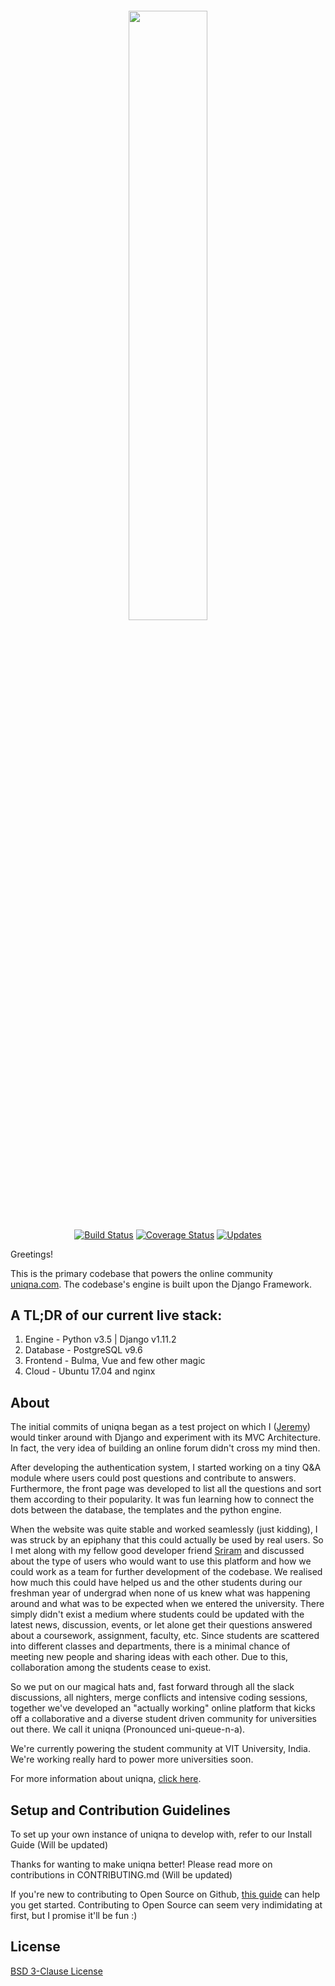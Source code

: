 ####  
<p align="center">
<img src="https://raw.githubusercontent.com/uniqna/uniqna/master/home/static/assets/logo_colored.png" width="50%"/>
<br>
<a href="https://travis-ci.org/uniqna/uniqna/"><img src="https://travis-ci.org/uniqna/uniqna.svg?branch=master" alt="Build Status" /></a>
<a href='https://coveralls.io/github/uniqna/uniqna?branch=master'><img src='https://coveralls.io/repos/github/uniqna/uniqna/badge.svg?branch=master' alt='Coverage Status' /></a>
<a href="https://pyup.io/repos/github/uniqna/uniqna/"><img src="https://pyup.io/repos/github/uniqna/uniqna/shield.svg" alt="Updates" /></a>
</p>

Greetings!

This is the primary codebase that powers the online community [uniqna.com](https://www.uniqna.com). The codebase's engine is  built upon the Django Framework.

## A TL;DR of our current live stack:

1. Engine - Python v3.5 | Django v1.11.2
2. Database - PostgreSQL v9.6
3. Frontend - Bulma, Vue and few other magic
4. Cloud - Ubuntu 17.04 and nginx

## About

The initial commits of uniqna began as a test project on which I ([Jeremy](https://github.com/jeremyphilemon)) would tinker around with Django and experiment with its MVC Architecture. In fact, the very idea of building an online forum didn't cross my mind then.

After developing the authentication system, I started working on a tiny Q&A module where users could post questions and contribute to answers. Furthermore, the front page was developed to list all the questions and sort them according to their popularity. It was fun learning how to connect the dots between the database, the templates and the python engine.

When the website was quite stable and worked seamlessly (just kidding), I was struck by an epiphany that this could actually be used by real users. So I met along with my fellow good developer friend [Sriram](https://github.com/digi0ps) and discussed about the type of users who would want to use this platform and how we could work as a team for further development of the codebase. We realised how much this could have helped us and the other students during our freshman year of undergrad when none of us knew what was happening around and what was to be expected when we entered the university. There simply didn't exist a medium where students could be updated with the latest news, discussion, events, or let alone get their questions answered about a coursework, assignment, faculty, etc. Since students are scattered into different classes and departments, there is a minimal chance of meeting new people and sharing ideas with each other. Due to this, collaboration among the students cease to exist.

So we put on our magical hats and, fast forward through all the slack discussions, all nighters, merge conflicts and intensive coding sessions, together we've developed an "actually working" online platform that kicks off a collaborative and a diverse student driven community for universities out there. We call it uniqna (Pronounced uni-queue-n-a).

We're currently powering the student community at VIT University, India. We're working really hard to power more universities soon.

For more information about uniqna, [click here](https://gist.github.com/jeremyphilemon/063f1f890ddffc1b5d0e1d035835fb1b).

## Setup and Contribution Guidelines

To set up your own instance of uniqna to develop with, refer to our Install Guide (Will be updated)

Thanks for wanting to make uniqna better! Please read more on contributions in CONTRIBUTING.md (Will be updated)

If you're new to contributing to Open Source on Github, [this guide](https://guides.github.com/activities/contributing-to-open-source/) can help you get started. Contributing to Open Source can seem very indimidating at first, but I promise it'll be fun :)

## License

[BSD 3-Clause License](https://github.com/jeremyphilemon/uniqna/blob/master/LICENSE.md)
